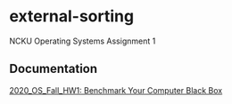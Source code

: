 # external-sorting
NCKU Operating Systems Assignment 1

## Documentation
[2020_OS_Fall_HW1: Benchmark Your Computer Black Box](https://hackmd.io/@haojungc/external_sorting)
